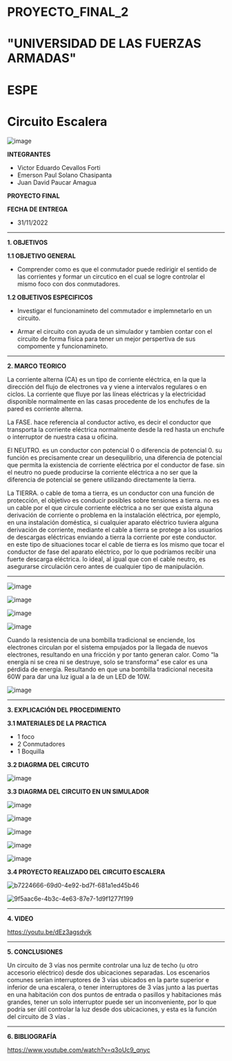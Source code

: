# PROYECTO_FINAL_2
# "UNIVERSIDAD DE LAS FUERZAS ARMADAS"
# ESPE
# Circuito Escalera

![image](https://user-images.githubusercontent.com/116772918/200762591-a164d8db-c02e-4269-8bb4-0bc4c810d79f.png)

**INTEGRANTES**
 
* Victor Eduardo Cevallos Forti
* Emerson Paul Solano Chasipanta
* Juan David Paucar Amagua


**PROYECTO FINAL**

**FECHA DE ENTREGA**
* 31/11/2022
--------------------------------------------------------------------------------------------------------------------------------------------------------------------------------------


**1. OBJETIVOS**


**1.1  OBJETIVO GENERAL**

* Comprender como es que el conmutador puede redirigir el sentido de las corrientes y formar un circutico en el cual se logre controlar el mismo foco con dos conmutadores.

**1.2  OBJETIVOS ESPECIFICOS**

* Investigar el funcionamineto del commutador  e implemnetarlo en un circuito.

* Armar el circuito con ayuda de un simulador y tambien contar con el circuito de forma fisica  para tener un mejor perspertiva  de sus compomente y funcionamineto.



 

--------------------------------------------------------------------------------------------------------------------------------------------------------------------------------------
**2. MARCO TEORICO**

La corriente alterna (CA) es un tipo de corriente eléctrica, en la que la dirección del flujo de electrones va y viene a intervalos regulares o en ciclos. La corriente que fluye por las líneas eléctricas y la electricidad disponible normalmente en las casas procedente de los enchufes de la pared es corriente alterna.

La FASE.
hace referencia al conductor activo, es decir el conductor que transporta la corriente eléctrica normalmente desde la red hasta un enchufe o interruptor de nuestra casa u oficina.


El NEUTRO.
es un conductor con potencial 0 o diferencia de potencial 0. su función es precisamente crear un desequilibrio, una diferencia de potencial que permita la existencia de corriente eléctrica por el conductor de fase. sin el neutro no puede producirse la corriente eléctrica a no ser que la diferencia de potencial se genere utilizando directamente la tierra.

La TIERRA.
o cable de toma a tierra, es un conductor con una función de protección, el objetivo es conducir posibles sobre tensiones a tierra. no es un cable por el que circule corriente eléctrica a no ser que exista alguna derivación de corriente o problema en la instalación eléctrica, por ejemplo, en una instalación doméstica, si cualquier aparato eléctrico tuviera alguna derivación de corriente, mediante el cable a tierra se protege a los usuarios de descargas eléctricas enviando a tierra la corriente por este conductor. en este tipo de situaciones tocar el cable de tierra es los mismo que tocar el conductor de fase del aparato eléctrico, por lo que podríamos recibir una fuerte descarga eléctrica. lo ideal, al igual que con el cable neutro, es asegurarse circulación cero antes de cualquier tipo de manipulación.

-------------------------------------------------------------------------------------------------------------------------------------------------------------------------------------

![image](https://user-images.githubusercontent.com/116772918/213282786-5c84a51e-a9c5-42fa-8913-923f97748612.png)


![image](https://user-images.githubusercontent.com/116772918/213295538-cfa1ec48-eacf-4bdf-ac6f-1a2c87fb0efa.png)


![image](https://user-images.githubusercontent.com/116772918/213327558-89e75d80-dde3-4975-acc2-54b79e63b162.png)


![image](https://user-images.githubusercontent.com/116772918/213333025-437f1361-02a7-4f9b-9dac-d5665b7dfaf7.png)

Cuando la resistencia de una bombilla tradicional se enciende, los electrones circulan por el sistema empujados por la llegada de nuevos electrones, resultando en una fricción y por tanto generan calor. Como “la energía ni se crea ni se destruye, solo se transforma” ese calor es una pérdida de energía. Resultando en que una bombilla tradicional necesita 60W para dar una luz igual a la de un LED de 10W.

![image](https://user-images.githubusercontent.com/116835707/213514877-d69ea243-6a7e-4b0b-b201-389e036a2785.png)



--------------------------------------------------------------------------------------------------------------------------------------------------------------------------------------
**3. EXPLICACIÓN DEL PROCEDIMIENTO**




**3.1 MATERIALES DE LA PRACTICA**

* 1 foco
* 2 Conmutadores
* 1 Boquilla


**3.2 DIAGRMA DEL CIRCUTO**

![image](https://user-images.githubusercontent.com/116772918/213277249-7b570789-9311-41df-bfc3-5d529bc36e34.png)



**3.3 DIAGRMA DEL CIRCUITO EN UN SIMULADOR**

![image](https://user-images.githubusercontent.com/116772918/213194598-8e440739-f1c8-4702-8b67-fc276e4b4a63.png)

![image](https://user-images.githubusercontent.com/116772918/213195129-6f846dbb-7583-4793-801c-40be23178619.png)

![image](https://user-images.githubusercontent.com/116772918/213195629-25f58851-0fae-4956-845a-f3493ada7ce9.png)

![image](https://user-images.githubusercontent.com/116772918/213195922-2a8788b4-d2ec-45cf-81b2-bfb902f9d13a.png)

![image](https://user-images.githubusercontent.com/116772918/213196471-848b5f0c-024a-4a20-97c7-bc415cc1f661.png)



**3.4 PROYECTO REALIZADO DEL CIRCUITO ESCALERA** 



![b7224666-69d0-4e92-bd7f-681a1ed45b46](https://user-images.githubusercontent.com/116772918/213201390-0c6fceb7-225b-4e82-878a-89c5708521a6.jpg)



![9f5aac6e-4b3c-4e63-87e7-1d9f1277f199](https://user-images.githubusercontent.com/116772918/213202383-b752e232-aeb1-4747-b79d-089c78cbbf07.jpg)






--------------------------------------------------------------------------------------------------------------------------------------------------------------------------------------

**4. VIDEO**

https://youtu.be/dEz3agsdvjk

--------------------------------------------------------------------------------------------------------------------------------------------------------------------------------------

**5. CONCLUSIONES**

Un circuito de 3 vías nos permite controlar una luz de techo (u otro accesorio eléctrico) desde dos ubicaciones separadas. Los escenarios comunes serían interruptores de 3 vías ubicados en la parte superior e inferior de una escalera, o tener interruptores de 3 vías junto a las puertas en una habitación con dos puntos de entrada o pasillos y habitaciones más grandes, tener un solo interruptor puede ser un inconveniente, por lo que podría ser útil controlar la luz desde dos ubicaciones, y esta es la función del circuito de 3 vías .


----------------------------------------------------------------------------------------------------------------------------------------------------------------------------------------

**6. BIBLIOGRAFÍA**



https://www.youtube.com/watch?v=q3oUc9_qnyc
